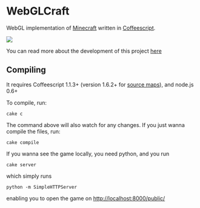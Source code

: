 WebGLCraft
==============

WebGL implementation of [Minecraft](http://www.minecraft.net/) written in [Coffeescript](http://jashkenas.github.com/coffee-script/).

[![](http://metaphysicaldeveloper.files.wordpress.com/2011/12/screen-shot-2011-12-17-at-6-44-36-pm.png)](http://danielribeiro.github.io/WebGLCraft/)

You can read more about the development of this project [here](http://metaphysicaldeveloper.wordpress.com/2011/12/20/implementing-minecraft-in-webgl/)

Compiling
----

It requires Coffeescript 1.1.3+ (version 1.6.2+ for [source maps](http://www.html5rocks.com/en/tutorials/developertools/sourcemaps/)), and node.js 0.6+

To compile, run:

    cake c

The command above will also watch for any changes. If you just wanna compile the files, run:

    cake compile

If you wanna see the game locally, you need python, and you run 

    cake server

which simply runs

    python -m SimpleHTTPServer

enabling you to open the game on [http://localhost:8000/public/](http://localhost:8000/public/)


